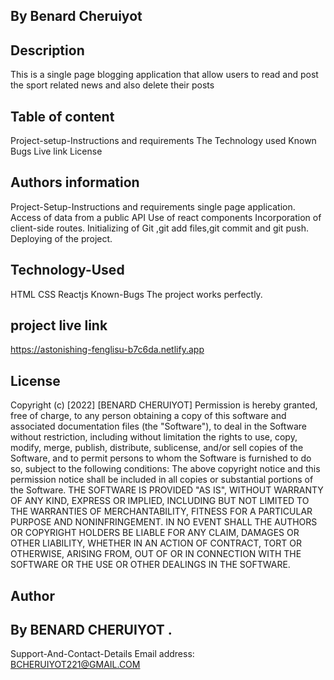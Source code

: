 
## By Benard Cheruiyot
## Description
This is a single page blogging application that allow users to read and post the sport related news and also delete their posts

## Table of content
Project-setup-Instructions and requirements
The Technology used
Known Bugs
Live link
License
## Authors information
Project-Setup-Instructions and requirements
single page application.
Access of data from a public API
Use of react components
Incorporation of client-side routes.
Initializing of Git ,git add files,git commit and git push.
Deploying of the project.
## Technology-Used
HTML
CSS
Reactjs
Known-Bugs
The project works perfectly.

## project live link
 https://astonishing-fenglisu-b7c6da.netlify.app

## License
Copyright (c) [2022] [BENARD CHERUIYOT] Permission is hereby granted, free of charge, to any person obtaining a copy of this software and associated documentation files (the "Software"), to deal in the Software without restriction, including without limitation the rights to use, copy, modify, merge, publish, distribute, sublicense, and/or sell copies of the Software, and to permit persons to whom the Software is furnished to do so, subject to the following conditions: The above copyright notice and this permission notice shall be included in all copies or substantial portions of the Software. THE SOFTWARE IS PROVIDED "AS IS", WITHOUT WARRANTY OF ANY KIND, EXPRESS OR IMPLIED, INCLUDING BUT NOT LIMITED TO THE WARRANTIES OF MERCHANTABILITY, FITNESS FOR A PARTICULAR PURPOSE AND NONINFRINGEMENT. IN NO EVENT SHALL THE AUTHORS OR COPYRIGHT HOLDERS BE LIABLE FOR ANY CLAIM, DAMAGES OR OTHER LIABILITY, WHETHER IN AN ACTION OF CONTRACT, TORT OR OTHERWISE, ARISING FROM, OUT OF OR IN CONNECTION WITH THE SOFTWARE OR THE USE OR OTHER DEALINGS IN THE SOFTWARE.

## Author
## By BENARD CHERUIYOT .

Support-And-Contact-Details
Email address: BCHERUIYOT221@GMAIL.COM